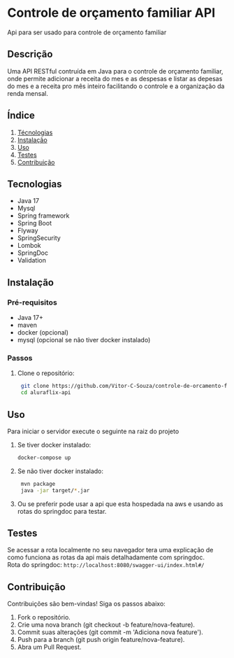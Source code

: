 # Controle de orçamento familiar API
Api para ser usado para controle de orçamento familiar

## Descrição
Uma API RESTful contruída em Java para o controle de orçamento familiar, onde permite adicionar a receita do mes e as despesas e listar as depesas do mes e a receita pro mês inteiro facilitando o controle e a organização da renda mensal.

## Índice
1. [Técnologias](#tecnologias)
2. [Instalação](#instalação)
3. [Uso](#uso)
4. [Testes](#testes)
5. [Contribuição](#contribuição)

## Tecnologias
- Java 17
- Mysql
- Spring framework
- Spring Boot
- Flyway
- SpringSecurity
- Lombok
- SpringDoc
- Validation

## Instalação
### Pré-requisitos
- Java 17+
- maven
- docker (opcional)
- mysql (opcional se não tiver docker instalado)

### Passos
1. Clone o repositório:
   ```bash
    git clone https://github.com/Vitor-C-Souza/controle-de-orcamento-familiar-api.git
    cd aluraflix-api
    ```

## Uso
Para iniciar o servidor execute o seguinte na raiz do projeto
1. Se tiver docker instalado:
    ```bash
    docker-compose up
    ```
2. Se não tiver docker instalado:
   ```bash
    mvn package
    java -jar target/*.jar
   ```
   
3. Ou se preferir pode usar a api que esta hospedada na aws e usando as rotas do springdoc para testar.


## Testes

Se acessar a rota localmente no seu navegador tera uma explicação de como funciona as rotas da api mais detalhadamente com springdoc.</br>
Rota do springdoc: `http://localhost:8080/swagger-ui/index.html#/`

## Contribuição

Contribuições são bem-vindas! Siga os passos abaixo:

1. Fork o repositório.
2. Crie uma nova branch (git checkout -b feature/nova-feature).
3. Commit suas alterações (git commit -m 'Adiciona nova feature').
4. Push para a branch (git push origin feature/nova-feature).
5. Abra um Pull Request.
